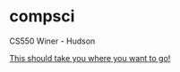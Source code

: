 # compsci
CS550 Winer - Hudson


[This should take you where you want to go!](https://github.com/poph55/compsci/blob/master/MA1-GithubQuiz/README.md)

